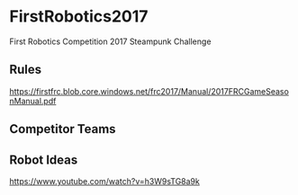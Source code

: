 # FirstRobotics2017
First Robotics Competition 2017 Steampunk Challenge 

## Rules

https://firstfrc.blob.core.windows.net/frc2017/Manual/2017FRCGameSeasonManual.pdf

## Competitor Teams

## Robot Ideas

https://www.youtube.com/watch?v=h3W9sTG8a9k
